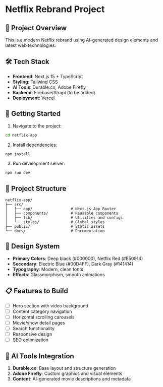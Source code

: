 # Netflix Rebrand Project

## 🎯 Project Overview
This is a modern Netflix rebrand using AI-generated design elements and latest web technologies.

## 🛠️ Tech Stack
- **Frontend**: Next.js 15 + TypeScript
- **Styling**: Tailwind CSS
- **AI Tools**: Durable.co, Adobe Firefly
- **Backend**: Firebase/Strapi (to be added)
- **Deployment**: Vercel

## 🚀 Getting Started

1. Navigate to the project:
```bash
cd netflix-app
```

2. Install dependencies:
```bash
npm install
```

3. Run development server:
```bash
npm run dev
```

## 📁 Project Structure
```
netflix-app/
├── src/
│   ├── app/                 # Next.js App Router
│   ├── components/          # Reusable components
│   ├── lib/                 # Utilities and configs
│   └── styles/              # Global styles
├── public/                  # Static assets
└── docs/                    # Documentation
```

## 🎨 Design System
- **Primary Colors**: Deep black (#000000), Netflix Red (#E50914)
- **Secondary**: Electric Blue (#00D4FF), Dark Gray (#141414)
- **Typography**: Modern, clean fonts
- **Effects**: Glassmorphism, smooth animations

## 📋 Features to Build
- [ ] Hero section with video background
- [ ] Content category navigation
- [ ] Horizontal scrolling carousels
- [ ] Movie/show detail pages
- [ ] Search functionality
- [ ] Responsive design
- [ ] SEO optimization

## 🔗 AI Tools Integration
1. **Durable.co**: Base layout and structure generation
2. **Adobe Firefly**: Custom graphics and visual elements
3. **Content**: AI-generated movie descriptions and metadata
